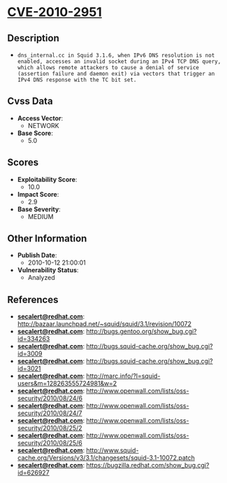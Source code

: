 
# [CVE-2010-2951](http://bazaar.launchpad.net/~squid/squid/3.1/revision/10072)

## Description

- `dns_internal.cc in Squid 3.1.6, when IPv6 DNS resolution is not enabled, accesses an invalid socket during an IPv4 TCP DNS query, which allows remote attackers to cause a denial of service (assertion failure and daemon exit) via vectors that trigger an IPv4 DNS response with the TC bit set.`

## Cvss Data

- **Access Vector**:
  - NETWORK
- **Base Score**:
  - 5.0

## Scores

- **Exploitability Score**:
  - 10.0
- **Impact Score**:
  - 2.9
- **Base Severity**:
  - MEDIUM

## Other Information

- **Publish Date**:
  - 2010-10-12 21:00:01
- **Vulnerability Status**:
  - Analyzed

## References

- **secalert@redhat.com**: http://bazaar.launchpad.net/~squid/squid/3.1/revision/10072
- **secalert@redhat.com**: http://bugs.gentoo.org/show_bug.cgi?id=334263
- **secalert@redhat.com**: http://bugs.squid-cache.org/show_bug.cgi?id=3009
- **secalert@redhat.com**: http://bugs.squid-cache.org/show_bug.cgi?id=3021
- **secalert@redhat.com**: http://marc.info/?l=squid-users&m=128263555724981&w=2
- **secalert@redhat.com**: http://www.openwall.com/lists/oss-security/2010/08/24/6
- **secalert@redhat.com**: http://www.openwall.com/lists/oss-security/2010/08/24/7
- **secalert@redhat.com**: http://www.openwall.com/lists/oss-security/2010/08/25/2
- **secalert@redhat.com**: http://www.openwall.com/lists/oss-security/2010/08/25/6
- **secalert@redhat.com**: http://www.squid-cache.org/Versions/v3/3.1/changesets/squid-3.1-10072.patch
- **secalert@redhat.com**: https://bugzilla.redhat.com/show_bug.cgi?id=626927
